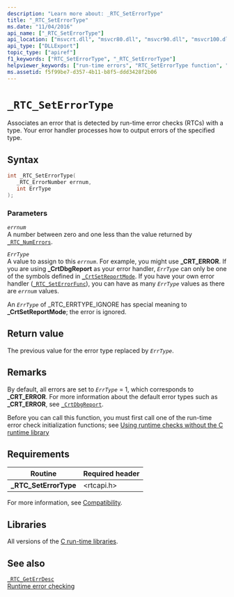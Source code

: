 ```yaml
---
description: "Learn more about: _RTC_SetErrorType"
title: "_RTC_SetErrorType"
ms.date: "11/04/2016"
api_name: ["_RTC_SetErrorType"]
api_location: ["msvcrt.dll", "msvcr80.dll", "msvcr90.dll", "msvcr100.dll", "msvcr100_clr0400.dll", "msvcr110.dll", "msvcr110_clr0400.dll", "msvcr120.dll", "msvcr120_clr0400.dll", "ucrtbase.dll"]
api_type: ["DLLExport"]
topic_type: ["apiref"]
f1_keywords: ["RTC_SetErrorType", "_RTC_SetErrorType"]
helpviewer_keywords: ["run-time errors", "RTC_SetErrorType function", "_RTC_SetErrorType function"]
ms.assetid: f5f99be7-d357-4b11-b8f5-ddd3428f2b06
---
```

# `_RTC_SetErrorType`

Associates an error that is detected by run-time error checks (RTCs) with a type. Your error handler processes how to output errors of the specified type.

## Syntax

```C
int _RTC_SetErrorType(
   _RTC_ErrorNumber errnum,
   int ErrType
);
```

### Parameters

*`errnum`*\
A number between zero and one less than the value returned by [`_RTC_NumErrors`](rtc-numerrors.md).

*`ErrType`*\
A value to assign to this *`errnum`*. For example, you might use **_CRT_ERROR**. If you are using **_CrtDbgReport** as your error handler, *`ErrType`* can only be one of the symbols defined in [`_CrtSetReportMode`](crtsetreportmode.md). If you have your own error handler ([`_RTC_SetErrorFunc`](rtc-seterrorfunc.md)), you can have as many *`ErrType`* values as there are *`errnum`* values.

An *`ErrType`* of _RTC_ERRTYPE_IGNORE has special meaning to **_CrtSetReportMode**; the error is ignored.

## Return value

The previous value for the error type replaced by *`ErrType`*.

## Remarks

By default, all errors are set to *`ErrType`* = 1, which corresponds to **_CRT_ERROR**. For more information about the default error types such as **_CRT_ERROR**, see [`_CrtDbgReport`](crtdbgreport-crtdbgreportw.md).

Before you can call this function, you must first call one of the run-time error check initialization functions; see [Using runtime checks without the C runtime library](/visualstudio/debugger/using-run-time-checks-without-the-c-run-time-library)

## Requirements

|Routine|Required header|
|-------------|---------------------|
|**_RTC_SetErrorType**|\<rtcapi.h>|

For more information, see [Compatibility](../compatibility.md).

## Libraries

All versions of the [C run-time libraries](../crt-library-features.md).

## See also

[`_RTC_GetErrDesc`](rtc-geterrdesc.md)\
[Runtime error checking](../run-time-error-checking.md)
